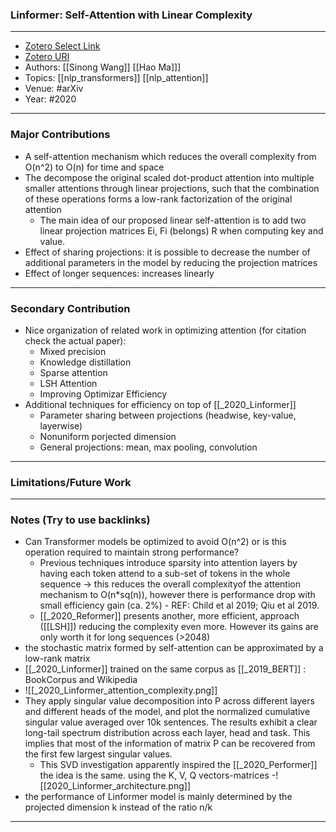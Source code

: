 ### Linformer: Self-Attention with Linear Complexity
---
- [Zotero Select Link](zotero://select/groups/2480461/items/69JHTZQY)
- [Zotero URI](https://www.zotero.org/groups/2480461/items/69JHTZQY)
- Authors: [[Sinong Wang]] [[Hao Ma]]]
- Topics: [[nlp_transformers]] [[nlp_attention]]
- Venue: #arXiv 
- Year: #2020
---
### Major Contributions
- A self-attention mechanism which reduces the overall complexity from O(n^2) to  O(n) for time and space
- The decompose the original scaled dot-product attention into multiple smaller attentions through linear projections, such that the combination of these operations forms a low-rank factorization of the original attention
	- The main idea of our proposed linear self-attention is to add two linear projection matrices Ei, Fi (belongs) R when computing key and value.
- Effect of sharing projections: it is possible to decrease the number of additional parameters in the model by reducing the projection matrices
- Effect of longer sequences: increases linearly
---
### Secondary Contribution
- Nice organization of related work in optimizing attention (for citation check the actual paper):
	- Mixed precision
	- Knowledge distillation
	- Sparse attention
	- LSH Attention
	- Improving Optimizar Efficiency
- Additional techniques for efficiency on top of [[_2020_Linformer]]
	- Parameter sharing between projections (headwise, key-value, layerwise)
	- Nonuniform porjected dimension
	- General projections: mean, max pooling, convolution
---
### Limitations/Future Work
---
### Notes (Try to use backlinks)
- Can Transformer models be optimized to avoid O(n^2) or is this operation required to maintain strong performance?
	- Previous techniques introduce sparsity into attention layers by having each token attend to a sub-set of tokens in the whole sequence -> this reduces the overall complexityof the attention mechanism to O(n*sq(n)), however there is performance drop with small efficiency gain (ca. 2%) - REF: Child et al 2019; Qiu et al 2019.
	- [[_2020_Reformer]] presents another, more efficient, approach ([[LSH]]) reducing the complexity even more. However its gains are only worth it for long sequences (>2048)
- the stochastic matrix formed by self-attention can be approximated by a low-rank matrix
- [[_2020_Linformer]] trained on the same corpus as [[_2019_BERT]] : BookCorpus and  Wikipedia
- ![[_2020_Linformer_attention_complexity.png]]
- They apply singular value decomposition into P across different layers and different heads of the model, and plot the normalized cumulative singular value averaged over 10k sentences. The results exhibit a clear long-tail spectrum distribution across each layer, head and task. This implies that most of the information of matrix P
can be recovered from the first few largest singular values.
	- This SVD investigation apparently inspired the [[_2020_Performer]] the idea is the same. using the K, V, Q vectors-matrices
-![[2020_Linformer_architecture.png]]
- the performance of Linformer model is mainly determined by the projected dimension k
instead of the ratio n/k
---
